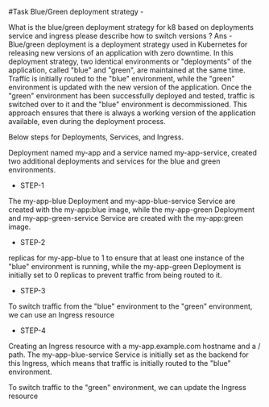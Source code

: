 #Task Blue/Green deployment strategy -

What is the blue/green deployment strategy for k8 based on deployments service and ingress please describe how to switch versions ?
Ans - Blue/green deployment is a deployment strategy used in Kubernetes for releasing new versions of an application with zero downtime. In this deployment strategy, two identical environments or "deployments" of the application, called "blue" and "green", are maintained at the same time. Traffic is initially routed to the "blue" environment, while the "green" environment is updated with the new version of the application. Once the "green" environment has been successfully deployed and tested, traffic is switched over to it and the "blue" environment is decommissioned. This approach ensures that there is always a working version of the application available, even during the deployment process.

Below steps for Deployments, Services, and Ingress.

Deployment named my-app and a service named my-app-service, created two additional deployments and services for the blue and green environments.

+ STEP-1

The my-app-blue Deployment and my-app-blue-service Service are created with the my-app:blue image, while the my-app-green Deployment and my-app-green-service Service are created with the my-app:green image.

+ STEP-2

replicas for my-app-blue to 1 to ensure that at least one instance of the "blue" environment is running, while the my-app-green Deployment is initially set to 0 replicas to prevent traffic from being routed to it.


+ STEP-3

To switch traffic from the "blue" environment to the "green" environment, we can use an Ingress resource



+ STEP-4

Creating an Ingress resource with a my-app.example.com hostname and a / path. The my-app-blue-service Service is initially set as the backend for this Ingress, which means that traffic is initially routed to the "blue" environment.

To switch traffic to the "green" environment, we can update the Ingress resource 

